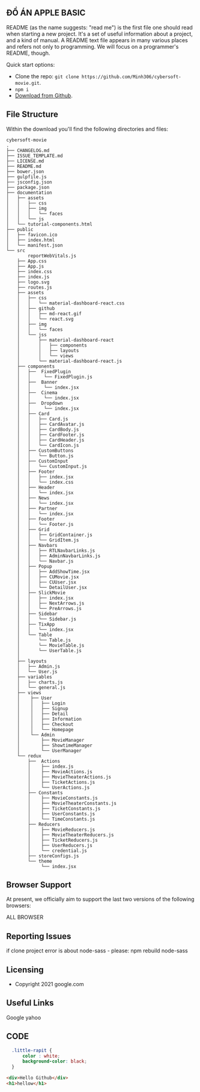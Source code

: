 ## ĐỒ ÁN APPLE BASIC

README (as the name suggests: "read me") is the first file one should read when starting a new project. It's a set of useful information about a project, and a kind of manual. A README text file appears in many various places and refers not only to programming. We will focus on a programmer's README, though. 

Quick start options:

- Clone the repo: `git clone https://github.com/Minh306/cybersoft-movie.git`.
- `npm i`
- [Download from Github](https://github.com/Minh306/cybersoft-movie).

## File Structure

Within the download you'll find the following directories and files:

```
cybersoft-movie
.
├── CHANGELOG.md
├── ISSUE_TEMPLATE.md
├── LICENSE.md
├── README.md
├── bower.json
├── gulpfile.js
├── jsconfig.json
├── package.json
├── documentation
│   ├── assets
│   │   ├── css
│   │   ├── img
│   │   │   └── faces
│   │   └── js
│   └── tutorial-components.html
├── public
│   ├── favicon.ico
│   ├── index.html
│   └── manifest.json
└── src
        reportWebVitals.js
    ├── App.css
    ├── App.js
    ├── index.css
    ├── index.js
    ├── logo.svg
    ├── routes.js
    ├── assets
    │   ├── css
    │   │   └── material-dashboard-react.css
    │   ├── github
    │   │   ├── md-react.gif
    │   │   └── react.svg
    │   ├── img
    │   │   └── faces
    │   └── jss
    │       ├── material-dashboard-react
    │       │   ├── components
    │       │   ├── layouts
    │       │   └── views
    │       └── material-dashboard-react.js
    ├── components
    │   ├──  FixedPlugin
    │   │     └── FixedPlugin.js
    │   ├──  Banner
    │   │     └── index.jsx
    │   ├──  Cinema
    │   │     └── index.jsx
    │   ├──  Dropdown
    │   │     └── index.jsx
    │   ├── Card
    │   │   ├── Card.js
    │   │   ├── CardAvatar.js
    │   │   ├── CardBody.js
    │   │   ├── CardFooter.js
    │   │   ├── CardHeader.js
    │   │   └── CardIcon.js
    │   ├── CustomButtons
    │   │   └── Button.js
    │   ├── CustomInput
    │   │   └── CustomInput.js
    │   ├── Footer
    │   │   ├── index.jsx
    │   │   └── index.css
    │   ├── Header
    │   │   └── index.jsx
    │   ├── News
    │   │   └── index.jsx
    │   ├── Partner
    │   │   └── index.jsx
    │   ├── Footer
    │   │   └── Footer.js
    │   ├── Grid
    │   │   ├── GridContainer.js
    │   │   └── GridItem.js
    │   ├── Navbars
    │   │   ├── RTLNavbarLinks.js
    │   │   ├── AdminNavbarLinks.js
    │   │   └── Navbar.js
    │   ├── Popup
    │   │   ├── AddShowTime.jsx
    │   │   ├── CUMovie.jsx
    │   │   ├── CUUser.jsx
    │   │   └── DetailUser.jsx
    │   ├── SlickMovie
    │   │   ├── index.jsx
    │   │   ├── NextArrows.js
    │   │   └── PreArrows.js
    │   ├── Sidebar
    │   │   └── Sidebar.js
    │   ├── TixApp
    │   │   └── index.jsx
    │   └── Table
    │       └── Table.js
    │       └── MovieTable.js
    │       └── UserTable.js
    │  
    ├── layouts
    │   ├── Admin.js
    │   └── User.js
    ├── variables
    │   ├── charts.js
    │   └── general.js
    ├── views
    │    ├── User
    │    │   ├── Login
    │    │   ├── Signup
    │    │   ├── Detail
    │    │   ├── Information
    │    │   ├── Checkout
    │    │   └── Homepage
    │    └── Admin
    │        ├── MovieManager
    │        ├── ShowtimeManager
    │        └── UserManager
    └── redux
        ├──  Actions
        │    ├── index.js
        │    ├── MovieActions.js
        │    ├── MovieTheaterActions.js
        │    ├── TicketActions.js
        │    └── UserActions.js
        ├── Constants
        │    ├── MovieConstants.js
        │    ├── MovieTheaterConstants.js
        │    ├── TicketConstants.js
        │    ├── UserConstants.js
        │    └── TimeConstants.js
        ├── Reducers
        │    ├── MovieReducers.js
        │    ├── MovieTheaterReducers.js
        │    ├── TicketReducers.js
        │    ├── UserReducers.js
        │    └── credential.js
        ├── storeConfigs.js
        └── theme
             └── index.jsx
```

## Browser Support

At present, we officially aim to support the last two versions of the following browsers:

ALL BROWSER

## Reporting Issues

if clone project error is about node-sass - please: npm rebuild node-sass

## Licensing

- Copyright 2021 google.com

## Useful Links
Google yahoo
## CODE
```css 
  .little-rapit {
      color : white;
      background-color: black;
  }
```

```html 
<div>Hello Github</div>
<h1>hellow</h1>
```